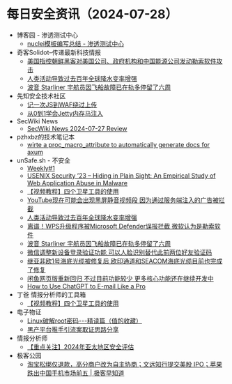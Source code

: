 # 每日安全资讯（2024-07-28）

- 博客园 - 渗透测试中心
  - [nuclei模板编写总结 - 渗透测试中心](https://www.cnblogs.com/backlion/p/18326684)
- 奇客Solidot–传递最新科技情报
  - [美国指控朝鲜黑客对美国公司、政府机构和中国能源公司发动勒索软件攻击](https://www.solidot.org/story?sid=78816)
  - [人类活动导致过去百年全球降水变率增强](https://www.solidot.org/story?sid=78815)
  - [波音 Starliner 宇航员因飞船故障已在轨多停留了六周](https://www.solidot.org/story?sid=78814)
- 先知安全技术社区
  - [记一次JS到WAF绕过上传](https://xz.aliyun.com/t/15142)
  - [从0到1学会Jetty内存马注入](https://xz.aliyun.com/t/15141)
- SecWiki News
  - [SecWiki News 2024-07-27 Review](http://www.sec-wiki.com/?2024-07-27)
- pzhxbz的技术笔记本
  - [wirte a proc_macro_attribute to automatically generate docs for axum](https://pzhxbz.cn/?p=179)
- unSafe.sh - 不安全
  - [Weekly#1](https://buaq.net/go-252811.html)
  - [USENIX Security ’23 – Hiding in Plain Sight: An Empirical Study of Web Application Abuse in Malware](https://buaq.net/go-252810.html)
  - [【视频教程】四个卫星工具的使用](https://buaq.net/go-252813.html)
  - [YouTube现在可能会出现黑屏静音视频段 因为通过服务端注入的广告被拦截](https://buaq.net/go-252819.html)
  - [人类活动导致过去百年全球降水变率增强](https://buaq.net/go-252817.html)
  - [离谱！WPS升级程序被Microsoft Defender误报拦截 微软认为是勒索软件](https://buaq.net/go-252820.html)
  - [波音 Starliner 宇航员因飞船故障已在轨多停留了六周](https://buaq.net/go-252818.html)
  - [微信调整新设备登录验证功能 可以人脸识别替代此前两位好友验证码](https://buaq.net/go-252798.html)
  - [继亚非欧1号海底光缆被修复后 欧印通道和SEACOM海底光缆目前也完成了修复](https://buaq.net/go-252799.html)
  - [闲鱼网页版重新回归 不过目前功能较少 更多核心功能还在继续开发中](https://buaq.net/go-252800.html)
  - [How to Use ChatGPT to E-mail Like a Pro](https://buaq.net/go-252823.html)
- 丁爸 情报分析师的工具箱
  - [【视频教程】四个卫星工具的使用](https://mp.weixin.qq.com/s?__biz=MzI2MTE0NTE3Mw==&mid=2651145291&idx=1&sn=00e73a4aa62d2746b859cae611c5cbeb&chksm=f1af3371c6d8ba679505a1f6f342456a6b19762b08b714c4f46ac210c8bb89cd6ff6eb504caf&scene=58&subscene=0#rd)
- 电子物证
  - [Linux破解root密码---精读篇（值的收藏）](https://mp.weixin.qq.com/s?__biz=MzAwNDcwMDgzMA==&mid=2651047718&idx=1&sn=01c5289e0719bb946d12b52f9297aa50&chksm=80d088d7b7a701c178e91d8df70db350cb8f1e7f163cb68d65438cb8656a2b610a97fe6a8272&scene=58&subscene=0#rd)
  - [黑产平台推手引流案取证思路分享](https://mp.weixin.qq.com/s?__biz=MzAwNDcwMDgzMA==&mid=2651047718&idx=2&sn=7bd391e0b97888e35e7b4c57a48556f4&chksm=80d088d7b7a701c1c8da17a05e2559e243744a03a1b39fdbdf37b4344f42e355fd6a40fe0c7e&scene=58&subscene=0#rd)
- 情报分析师
  - [【重点关注】2024年亚太地区安全评估](https://mp.weixin.qq.com/s?__biz=MzA3Mjc1MTkwOA==&mid=2650553486&idx=1&sn=313c8c2c869baacb0bbad9f593f039c3&chksm=871112c5b0669bd3d5d2de5f18ad579145c56e2d5a7b351db62bc97425ff60fa82faafc43ef7&scene=58&subscene=0#rd)
- 极客公园
  - [淘宝松绑仅退款，高分商户改为自主协商；文远知行提交美股 IPO；苹果跌出中国手机市场前五 | 极客早知道](https://mp.weixin.qq.com/s?__biz=MTMwNDMwODQ0MQ==&mid=2653048532&idx=1&sn=219ecb1a8d8e19582198d9d987dbe6a3&chksm=7e5733624920ba7472d8e0042f2ed38b18055319fbcfaf8948eb9191010f5689ac7b3e64ba30&scene=58&subscene=0#rd)
